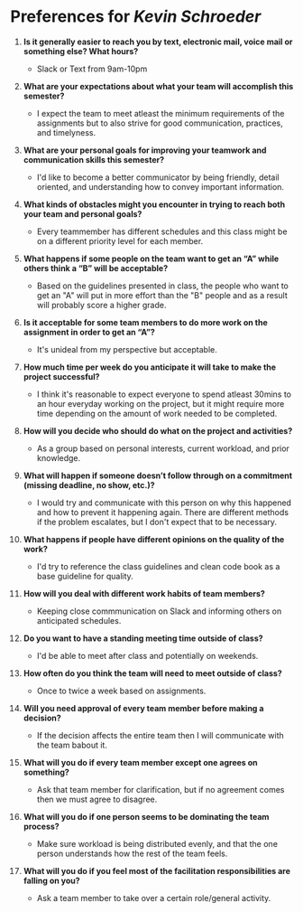 # Preferences for _Kevin Schroeder_

1. __Is it generally easier to reach you by text, electronic mail, voice mail or something else?  What hours?__ 
   * Slack or Text from 9am-10pm

1. __What are your expectations about what your team will accomplish this semester?__ 
   * I expect the team to meet atleast the minimum requirements of the assignments but to also strive for good communication, practices, and timelyness.

1. __What are your personal goals for improving your teamwork and communication skills this semester?__ 
   * I'd like to become a better communicator by being friendly, detail oriented, and understanding how to convey important information.

1. __What kinds of obstacles might you encounter in trying to reach both your team and personal goals?__ 
   * Every teammember has different schedules and this class might be on a different priority level for each member.

1. __What happens if some people on the team want to get an “A” while others think a “B” will be acceptable?__ 
   * Based on the guidelines presented in class, the people who want to get an "A" will put in more effort than the "B" people and as a result will probably score a higher grade.

1. __Is it acceptable for some team members to do more work on the assignment in order to get an “A”?__ 
   * It's unideal from my perspective but acceptable.

1. __How much time per week do you anticipate it will take to make the project successful?__ 
   * I think it's reasonable to expect everyone to spend atleast 30mins to an hour everyday working on the project, but it might require more time depending on the amount of work needed to be completed.

1. __How will you decide who should do what on the project and activities?__ 
   * As a group based on personal interests, current workload, and prior knowledge.

1. __What will happen if someone doesn’t follow through on a commitment (missing deadline, no show, etc.)?__ 
   * I would try and communicate with this person on why this happened and how to prevent it happening again. There are different methods if the problem escalates, but I don't expect that to be necessary.

1. __What happens if people have different opinions on the quality of the work?__ 
   * I'd try to reference the class guidelines and clean code book as a base guideline for quality.

1. __How will you deal with different work habits of team members?__ 
   * Keeping close commmunication on Slack and informing others on anticipated schedules.

1. __Do you want to have a standing meeting time outside of class?__ 
   * I'd be able to meet after class and potentially on weekends.

1. __How often do you think the team will need to meet outside of class?__ 
   * Once to twice a week based on assignments.

1. __Will you need approval of every team member before making a decision?__ 
   * If the decision affects the entire team then I will communicate with the team babout it.

1. __What will you do if every team member except one agrees on something?__ 
   * Ask that team member for clarification, but if no agreement comes then we must agree to disagree.

1. __What will you do if one person seems to be dominating the team process?__ 
   * Make sure workload is being distributed evenly, and that the one person understands how the rest of the team feels.

1. __What will you do if you feel most of the facilitation responsibilities are falling on you?__ 
   * Ask a team member to take over a certain role/general activity.
